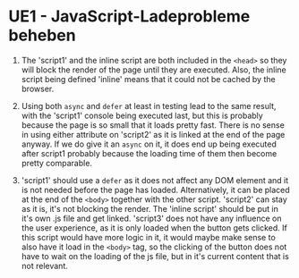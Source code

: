 # UE1 - JavaScript-Ladeprobleme beheben

1. The 'script1' and the inline script are both included in the `<head>` so they will block the render of the page until they are executed. Also, the inline script being defined 'inline' means that it could not be cached by the browser.

2. Using both `async` and `defer` at least in testing lead to the same result, with the 'script1' console being executed last, but this is probably because the page is so small that it loads pretty fast. There is no sense in using either attribute on 'script2' as it is linked at the end of the page anyway. If we do give it an `async` on it, it does end up being executed after script1 probably because the loading time of them then become pretty comparable.

3. 'script1' should use a `defer` as it does not affect any DOM element and it is not needed before the page has loaded. Alternatively, it can be placed at the end of the `<body>` together with the other script. 'script2' can stay as it is, it's not blocking the render. The 'inline script' should be put in it's own .js file and get linked. 'script3' does not have any influence on the user experience, as it is only loaded when the button gets clicked. If this script would have more logic in it, it would maybe make sense to also have it load in the `<body>` tag, so the clicking of the button does not have to wait on the loading of the js file, but in it's current content that is not relevant.
